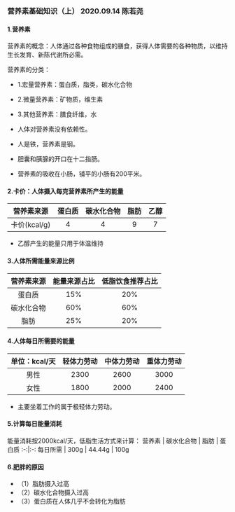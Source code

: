 
### 营养素基础知识（上） 2020.09.14 陈若尧

#### 1.营养素
营养素的概念：人体通过各种食物组成的膳食，获得人体需要的各种物质，以维持生长发育、新陈代谢所必需。

营养素的分类：
* 1.宏量营养素：蛋白质，脂类，碳水化合物
* 2.微量营养素：矿物质，维生素
* 3.其他营养素：膳食纤维，水


* 人体对营养素没有依赖性。
* 人是铁，营养素是钢。
* 胆囊和胰腺的开口在十二指肠。
* 营养素的吸收在小肠，铺平的小肠有200平米。

#### 2.卡价：人体摄入每克营养素所产生的能量
营养素来源 | 蛋白质 | 碳水化合物 | 脂肪 | 乙醇
:-:|:-:|:-:|:-:|:-:
卡价(kcal/g) | 4 | 4 | 9 | 7
* 乙醇产生的能量只用于体温维持

#### 3.人体所需能量来源比例
营养素来源 | 能量来源占比 | 低脂饮食推荐占比
:-:|:-:|:-:
蛋白质 | 15% | 20%
碳水化合物 | 60% | 60%
脂肪 | 25% | 20%

#### 4.人体每日所需要的能量

单位：kcal/天 | 轻体力劳动 | 中体力劳动 | 重体力劳动
:-:|:-:|:-:|:-:
男性 | 2300 | 2600 | 3000
女性 | 1800 | 2000 | 2400

* 主要坐着工作的属于极轻体力劳动。

#### 5.计算每日能量消耗
能量消耗按2000kcal/天，低脂生活方式来计算：
营养素 | 碳水化合物 | 脂肪 | 蛋白质
:-:|:-:
每日所需 | 300g | 44.44g | 100g

#### 6.肥胖的原因
* （1）脂肪摄入过高
* （2）碳水化合物摄入过高
* （3）蛋白质在人体几乎不会转化为脂肪